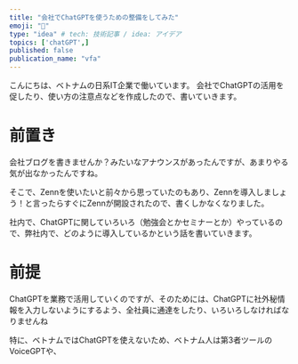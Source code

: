 ```yaml
---
title: "会社でChatGPTを使うための整備をしてみた"
emoji: "💬"
type: "idea" # tech: 技術記事 / idea: アイデア
topics: ['chatGPT',]
published: false
publication_name: "vfa"
---
```

こんにちは、ベトナムの日系IT企業で働いています。
会社でChatGPTの活用を促したり、使い方の注意点などを作成したので、書いていきます。

# 前置き
会社ブログを書きませんか？みたいなアナウンスがあったんですが、あまりやる気が出なかったんですね。

そこで、Zennを使いたいと前々から思っていたのもあり、Zennを導入しましょう！と言ったらすぐにZennが開設されたので、書くしかなくなりました。

社内で、ChatGPTに関していろいろ（勉強会とかセミナーとか）やっているので、弊社内で、どのように導入しているかという話を書いていきます。


# 前提
ChatGPTを業務で活用していくのですが、そのためには、ChatGPTに社外秘情報を入力しないようにするよう、全社員に通達をしたり、いろいろしなければなりませんね

特に、ベトナムではChatGPTを使えないため、ベトナム人は第3者ツールのVoiceGPTや、